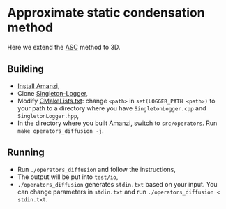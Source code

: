 # Approximate static condensation method

Here we extend the [ASC](https://authors.elsevier.com/c/1ZIL6508HiGTG) method to 3D.

## Building

* [Install Amanzi](https://github.com/56th/amanzi/blob/56th/ASC/INSTALL),
* Clone [Singleton-Logger](https://github.com/56th/Singleton-Logger),
* Modify [CMakeLists.txt](https://github.com/56th/amanzi/blob/56th/ASC/src/operators/CMakeLists.txt): change `<path>` in `set(LOGGER_PATH <path>)` to your path to a directory where you have `SingletonLogger.cpp` and `SingletonLogger.hpp`,
* In the directory where you built Amanzi, switch to `src/operators`. Run `make operators_diffusion -j`.

## Running

* Run `./operators_diffusion` and follow the instructions,
* The output will be put into `test/io`,
* `./operators_diffusion` generates `stdin.txt` based on your input. You can change parameters in `stdin.txt` and run `./operators_diffusion < stdin.txt`.
